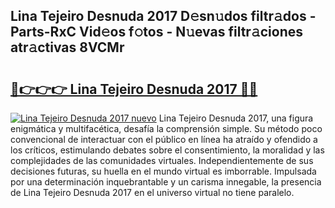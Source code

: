 ## Lina Tejeiro Desnuda 2017 D𝚎sn𝚞dos filtr𝚊dos - Parts-RxC Vid𝚎os f𝚘tos - N𝚞evas filtr𝚊ciones atr𝚊ctivas 8VCMr

# <h2><a href="http://mb6ign.tromn.icu/?c=Lina+Tejeiro+Desnuda+2017">🔗👉👉👉 Lina Tejeiro Desnuda 2017 🔗🔗</a></h2>

[![Lina Tejeiro Desnuda 2017 nuevo](https://i.imgur.com/pEAQMta.gif)](http://mb6ign.tromn.icu/?c=Lina+Tejeiro+Desnuda+2017)
Lina Tejeiro Desnuda 2017, una figura enigmática y multifacética, desafía la comprensión simple. Su método poco convencional de interactuar con el público en línea ha atraído y ofendido a los críticos, estimulando debates sobre el consentimiento, la moralidad y las complejidades de las comunidades virtuales. Independientemente de sus decisiones futuras, su huella en el mundo virtual es imborrable. Impulsada por una determinación inquebrantable y un carisma innegable, la presencia de Lina Tejeiro Desnuda 2017 en el universo virtual no tiene paralelo.
